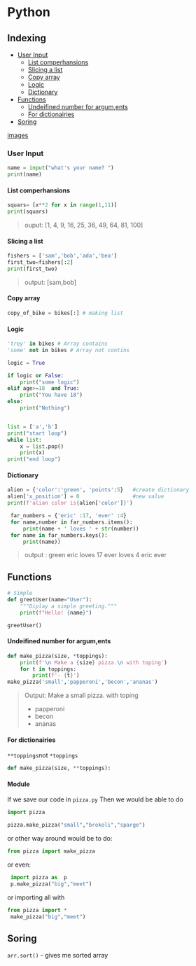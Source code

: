 # Python

## Indexing


<!-- vim-markdown-toc GFM -->

  * [User Input](#user-input)
    * [List comperhansions](#list-comperhansions)
    * [Slicing a list](#slicing-a-list)
    * [Copy array](#copy-array)
    * [Logic](#logic)
    * [Dictionary](#dictionary)
* [Functions](#functions)
    * [Undeifined number for argum,ents](#undeifined-number-for-arguments)
    * [For dictionairies](#for-dictionairies)
* [Soring](#soring)

<!-- vim-markdown-toc -->

[images](CheatSheet/index.md)


### User Input

```python
name = input("what's your name? ")
print(name)
```


#### List comperhansions
```python
squars= [x**2 for x in range(1,11)]
print(squars)
```
>ouput: [1, 4, 9, 16, 25, 36, 49, 64, 81, 100]
#### Slicing a list 
```python 
fishers = ['sam','bob','ada','bea']
first_two=fishers[:2]
print(first_two)
```
>output: [sam,bob]

#### Copy array

```python
copy_of_bike = bikes[:] # making list
```

#### Logic

```python
'trey' in bikes # Array contains
'some' not in bikes # Array not contins

logic = True

if logic or False:
    print("some logic")
elif age>=18  and True:
    print("You have 18")
else:
    print("Nothing")


list = ['a','b']
print("start loop")
while list:
    x = list.pop()
    print(x)
print("end loop")


```

#### Dictionary

```python
alien = {'color':'green', 'points':5}   #create dictionary
alien['x_position'] = 0                 #new value
print(f'alian color is{alien['color']}')

 far_numbers = {'eric' :17, 'ever' :4}
 for name,number in far_numbers.items():
     print(name + ' loves ' + str(number))
 for name in far_numbers.keys():
     print(name))
```
>output : green
>eric loves 17
>ever loves 4
>eric
>ever


## Functions

```python 
# Simple
def greetUser(name="User"):
    """Diplay a simple greeting."""
    print(f"Hello! {name}")

greetUser()
```

#### Undeifined number for argum,ents
```python 
def make_pizza(size, *toppings):
    print(f'\n Make a {size} pizza.\n with toping')
    for t in toppings:
        print(f'- {t}')
make_pizza('small','papperoni','becon','ananas')
```
>Output:
> Make a small pizza.
> with toping
>- papperoni
>- becon
>- ananas

#### For dictionairies
 `**toppings`not `*toppings`

```python
def make_pizza(size, **toppings):
 ```
 #### Module

 If we save our code in `pizza.py`
 Then we would be able to do
 ```python
 import pizza
 
 pizza.make_pizza("small","brokoli","sparge")
 ```
 or other way around would be to do:
 ```python
 from pizza import make_pizza 
 ```
 or even:
```python
 import pizza as  p
 p.make_pizza("big","meet")
 ```
 or importing all with
```python
from pizza import *
 make_pizza("big","meet")
 ```
## Soring

`arr.sort()` - gives me sorted array


